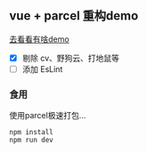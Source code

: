 ## vue + parcel 重构demo

[去看看有啥demo](https://zhangyuhan2016.github.io/#/)

- [x] 剔除 cv、野狗云、打地鼠等
- [ ] 添加 EsLint

### 食用
使用parcel极速打包...
```
npm install
npm run dev
```